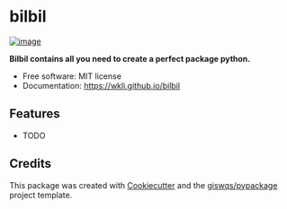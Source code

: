# bilbil


[![image](https://img.shields.io/pypi/v/bilbil.svg)](https://pypi.python.org/pypi/bilbil)


**Bilbil contains all you need to create a perfect package python.**


-   Free software: MIT license
-   Documentation: https://wkli.github.io/bilbil
    

## Features

-   TODO

## Credits

This package was created with [Cookiecutter](https://github.com/cookiecutter/cookiecutter) and the [giswqs/pypackage](https://github.com/giswqs/pypackage) project template.
